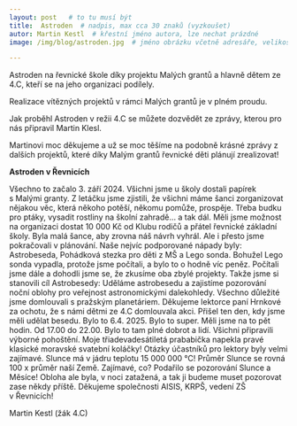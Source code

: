 ```yaml
---
layout: post   # to tu musí být
title:  Astroden  # nadpis, max cca 30 znaků (vyzkoušet)
autor: Martin Kestl  # křestní jméno autora, lze nechat prázdné
image: /img/blog/astroden.jpg  # jméno obrázku včetně adresáře, velikost 900x600

---
```

Astroden na řevnické škole díky projektu Malých grantů a hlavně dětem ze 4.C, kteří se na jeho organizaci podílely. 

<!--vice-->

Realizace vítězných projektů v rámci Malých grantů je v plném proudu.

Jak proběhl Astroden v režii 4.C se můžete dozvědět ze zprávy, kterou pro nás připravil Martin Klesl.

Martinovi moc děkujeme a už se moc těšíme na podobně krásné zprávy z dalších projektů, které díky Malým grantů řevnické děti plánují zrealizovat!


**Astroden v Řevnicích**

Všechno to začalo 3. září 2024. Všichni jsme u školy dostali papírek s Malými granty. Z letáčku jsme
zjistili, že všichni máme šanci zorganizovat nějakou věc, která někoho potěší, někomu pomůže,
prospěje. Třeba budku pro ptáky, vysadit rostliny na školní zahradě… a tak dál. Měli jsme možnost na
organizaci dostat 10 000 Kč od Klubu rodičů a přátel řevnické základní školy. Byla malá šance, aby
zrovna náš návrh vyhrál. Ale i přesto jsme pokračovali v plánování. Naše nejvíc podporované nápady
byly: Astrobeseda, Pohádková stezka pro děti z MŠ a Lego sonda. Bohužel Lego sonda vypadla,
protože jsme počítali, a bylo to o hodně víc peněz. Počítali jsme dále a dohodli jsme se, že zkusíme
oba zbylé projekty.
Takže jsme si stanovili cíl Astrobesedy: Uděláme astrobesedu a zajistíme pozorování noční oblohy pro
veřejnost astronomickými dalekohledy. Všechno důležité jsme domlouvali s pražským planetáriem.
Děkujeme lektorce paní Hrnkové za ochotu, že s námi dětmi ze 4.C domlouvala akci.
Přišel ten den, kdy jsme měli udělat besedu. Bylo to 6.4. 2025. Bylo to super. Měli jsme na to pět
hodin. Od 17.00 do 22.00. Bylo to tam plné dobrot a lidí. Všichni připravili výborné pohoštění. Moje
třiadevadesátiletá prababička napekla pravé klasické moravské svatební koláčky!
Otázky účastníků pro lektory byly velmi zajímavé. Slunce má v jádru teplotu 15 000 000 °C! Průměr
Slunce se rovná 100 x průměr naší Země. Zajímavé, co? Podařilo se pozorování Slunce a Měsíce!
Obloha ale byla, v noci zatažená, a tak ji budeme muset pozorovat zase někdy příště.
Děkujeme společnosti AISIS, KRPŠ, vedení ZŠ v Řevnicích!

Martin Kestl
(žák 4.C)



<!--quote-->

